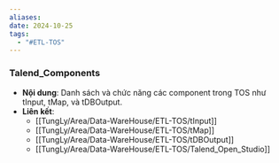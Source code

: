 ```yaml
---
aliases: 
date: 2024-10-25
tags:
  - "#ETL-TOS"
---
```


### Talend_Components
   - **Nội dung**: Danh sách và chức năng các component trong TOS như tInput, tMap, và tDBOutput.
   - **Liên kết**:
      - [[TungLy/Area/Data-WareHouse/ETL-TOS/tInput]]
      - [[TungLy/Area/Data-WareHouse/ETL-TOS/tMap]]
      - [[TungLy/Area/Data-WareHouse/ETL-TOS/tDBOutput]]
      - [[TungLy/Area/Data-WareHouse/ETL-TOS/Talend_Open_Studio]]
